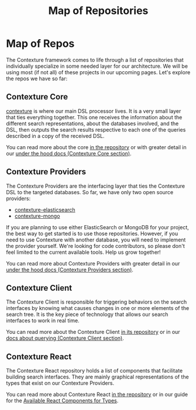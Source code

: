 ﻿---
title: Map of Repositories
---

# Map of Repos

The Contexture framework comes to life through a list of repositories that individually specialize in some needed layer for our architecture. We will be using most (if not all) of these projects in our upcoming pages. Let's explore the repos we have so far:

## Contexture Core

[contexture](https://github.com/smartprocure/contexture/tree/main/packages/server) is where our main DSL processor lives. It is a very small layer that ties everything together. This one receives the information about the different search representations, about the databases involved, and the DSL, then outputs the search results respective to each one of the queries described in a copy of the received DSL.

You can read more about the core [in the repository](https://github.com/smartprocure/contexture/tree/main/packages/server) or with greater detail in our [under the hood docs (Contexture Core section)](../under-the-hood/contexture-core.md).

## Contexture Providers

The Contexture Providers are the interfacing layer that ties the Contexture DSL to the targeted databases. So far, we have only two open source providers:

- [contexture-elasticsearch](https://github.com/smartprocure/contexture/tree/main/packages/provider-elasticsearch)
- [contexture-mongo](https://github.com/smartprocure/contexture/tree/main/packages/provider-mongo)

If you are planning to use either ElasticSearch or MongoDB for your project, the best way to get started is to use those repositories. However, if you need to use Contexture with another database, you will need to implement the provider yourself. We're looking for code contributors, so please don't feel limited to the current available tools. Help us grow together!

You can read more about Contexture Providers with greater detail in our [under the hood docs (Contexture Providers section)](../under-the-hood/building-your-own-provider.md).

## Contexture Client

The Contexture Client is responsible for triggering behaviors on the search interfaces by knowing what causes changes in one or more elements of the search tree. It is the key piece of technology that allows our search interfaces to work in real time.

You can read more about the Contexture Client [in its repository](https://github.com/smartprocure/contexture/tree/main/packages/client) or in our [docs about querying (Contexture Client section)](../querying/interactive-queries/contexture-client.md).

## Contexture React

The Contexture React repository holds a list of components that facilitate building search interfaces. They are mainly graphical representations of the types that exist on our Contexture Providers.

You can read more about Contexture React [in the repository](https://github.com/smartprocure/contexture-client) or in our guide for the [Available React Components for Types](./types/react-components.md).
